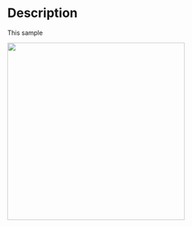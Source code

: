 
# Description

This sample

<img src="https://user-images.githubusercontent.com/2318691/104244197-b66a6c00-5440-11eb-8de2-08d56a113362.png" width="400" />


